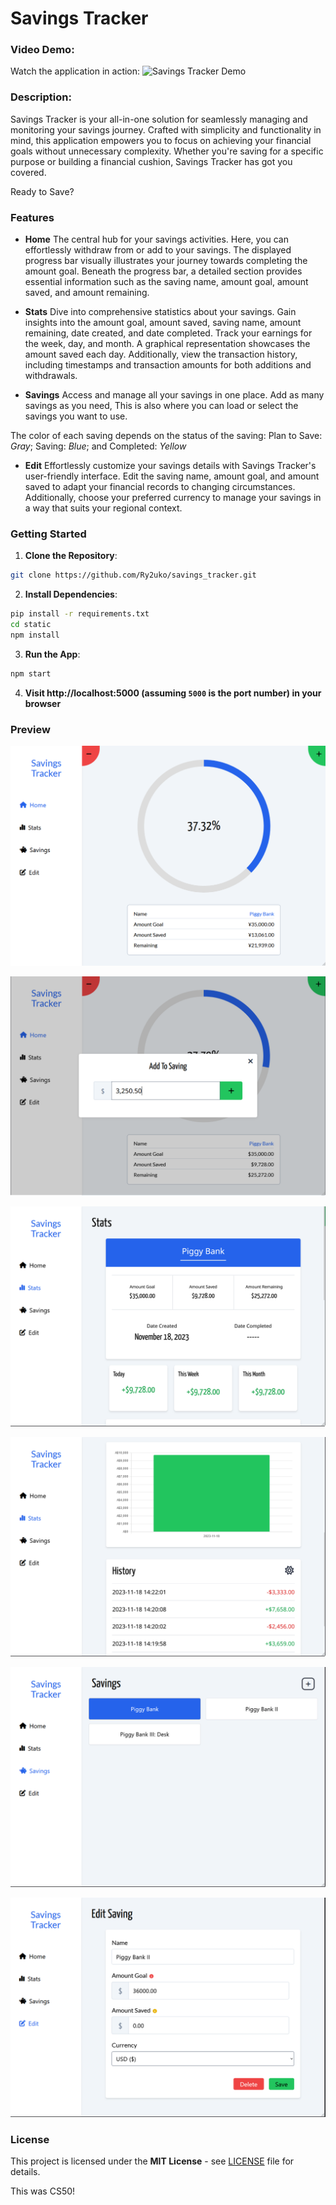 # Savings Tracker

### Video Demo: 
Watch the application in action: ![Savings Tracker Demo](https://youtu.be/zgEaUEMMPBY?si=lA40TeJELFOKqcaW)


### Description:
Savings Tracker is your all-in-one solution for seamlessly managing and monitoring your savings journey. Crafted with simplicity and functionality in mind, this application empowers you to focus on achieving your financial goals without unnecessary complexity. Whether you're saving for a specific purpose or building a financial cushion, Savings Tracker has got you covered.

Ready to Save?

### Features
- **Home**
The central hub for your savings activities. Here, you can effortlessly withdraw from or add to your savings. The displayed progress bar visually illustrates your journey towards completing the amount goal. Beneath the progress bar, a detailed section provides essential information such as the saving name, amount goal, amount saved, and amount remaining.

- **Stats**
Dive into comprehensive statistics about your savings. Gain insights into the amount goal, amount saved, saving name, amount remaining, date created, and date completed. Track your earnings for the week, day, and month. A graphical representation showcases the amount saved each day. Additionally, view the transaction history, including timestamps and transaction amounts for both additions and withdrawals.

- **Savings**
Access and manage all your savings in one place. Add as many savings as you need, This is also where you can load or select the savings you want to use. 

The color of each saving depends on the status of the saving: Plan to Save: *Gray*; Saving: *Blue*; and Completed: *Yellow*

- **Edit**
Effortlessly customize your savings details with Savings Tracker's user-friendly interface. Edit the saving name, amount goal, and amount saved to adapt your financial records to changing circumstances. Additionally, choose your preferred currency to manage your savings in a way that suits your regional context. 


### Getting Started
1. **Clone the Repository**:
```bash
git clone https://github.com/Ry2uko/savings_tracker.git
```

2. **Install Dependencies**:
```bash
pip install -r requirements.txt
cd static
npm install
```

3. **Run the App**:
```bash
npm start
```

4. **Visit http://localhost:5000 (assuming `5000` is the port number) in your browser**

### Preview
![Preview 1](/static/img/preview1.png)


![Preview 2](/static/img/preview2.png)


![Preview 3](/static/img/preview3.png)


![Preview 4](/static/img/preview4.png)


![Preview 5](/static/img/preview5.png)


![Preview 6](/static/img/preview6.png)


### License
This project is licensed under the **MIT License** - see [LICENSE](./LICENSE) file for details.


This was CS50! 